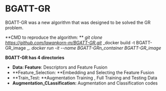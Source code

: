 # BGATT-GR
BGATT-GR was a new algorithm that was designed to be solved the GR problem.


**CMD to reproduce the algorithm: **
_git clone https://github.com/lawankorn-m/BGATT-GR.git_
_docker build -t BGATT-GR_image _.
_docker run -it --name BGATT-GRn_container BGATT-GR_image_

**BGATT-GR has 4 directories**
- **Data: Feature**: Descriptors and Feature Fusion
- **Feature_Selection: **Embedding and Selecting the Feature Fusion
- **Train_Test: **Augmentation Training , Full Training  and Testing Data
- **Augmentation_CLassification:** Augmentation and Classification codes

